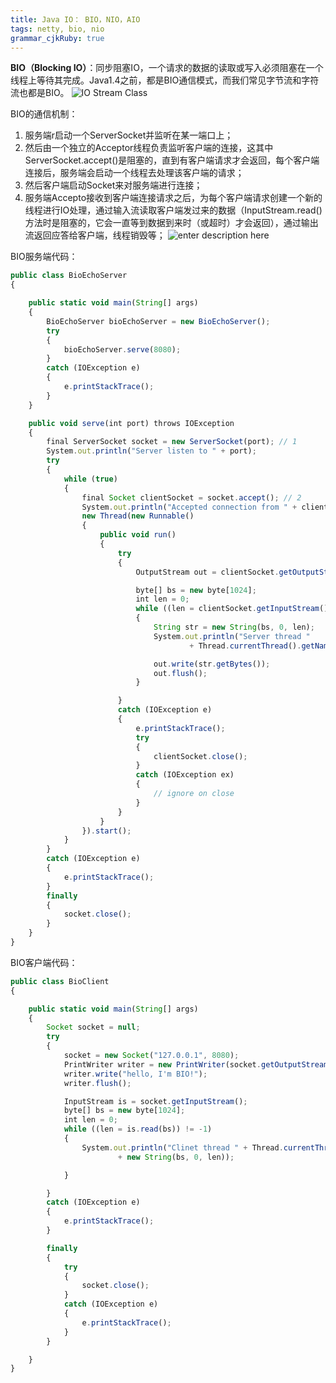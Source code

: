 ```yaml
---
title: Java IO： BIO，NIO，AIO 
tags: netty, bio, nio
grammar_cjkRuby: true
---
```


**BIO（Blocking IO）**：同步阻塞IO，一个请求的数据的读取或写入必须阻塞在一个线程上等待其完成。Java1.4之前，都是BIO通信模式，而我们常见字节流和字符流也都是BIO。
![IO Stream Class](https://jianhuagong.github.io/blog/images/iostream.jpg)

BIO的通信机制：
1. 服务端r启动一个ServerSocket并监听在某一端口上；
2. 然后由一个独立的Acceptor线程负责监听客户端的连接，这其中ServerSocket.accept()是阻塞的，直到有客户端请求才会返回，每个客户端连接后，服务端会启动一个线程去处理该客户端的请求；
3. 然后客户端启动Socket来对服务端进行连接；
4. 服务端Accepto接收到客户端连接请求之后，为每个客户端请求创建一个新的线程进行IO处理，通过输入流读取客户端发过来的数据（InputStream.read()方法时是阻塞的，它会一直等到数据到来时（或超时）才会返回），通过输出流返回应答给客户端，线程销毁等；
![enter description here](https://jianhuagong.github.io/blog/images/bio_mode.png)

BIO服务端代码：
``` javascript
public class BioEchoServer
{

    public static void main(String[] args)
    {
        BioEchoServer bioEchoServer = new BioEchoServer();
        try
        {
            bioEchoServer.serve(8080);
        }
        catch (IOException e)
        {
            e.printStackTrace();
        }
    }

    public void serve(int port) throws IOException
    {
        final ServerSocket socket = new ServerSocket(port); // 1
        System.out.println("Server listen to " + port);
        try
        {
            while (true)
            {
                final Socket clientSocket = socket.accept(); // 2
                System.out.println("Accepted connection from " + clientSocket);
                new Thread(new Runnable()
                {
                    public void run()
                    {
                        try
                        {
                            OutputStream out = clientSocket.getOutputStream();

                            byte[] bs = new byte[1024];
                            int len = 0;
                            while ((len = clientSocket.getInputStream().read(bs)) != -1)
                            {
                                String str = new String(bs, 0, len);
                                System.out.println("Server thread "
                                        + Thread.currentThread().getName() + " read: " + str);

                                out.write(str.getBytes());
                                out.flush();
                            }

                        }
                        catch (IOException e)
                        {
                            e.printStackTrace();
                            try
                            {
                                clientSocket.close();
                            }
                            catch (IOException ex)
                            {
                                // ignore on close
                            }
                        }
                    }
                }).start();
            }
        }
        catch (IOException e)
        {
            e.printStackTrace();
        }
        finally
        {
            socket.close();
        }
    }
}
```
BIO客户端代码：

``` javascript
public class BioClient
{

    public static void main(String[] args)
    {
        Socket socket = null;
        try
        {
            socket = new Socket("127.0.0.1", 8080);
            PrintWriter writer = new PrintWriter(socket.getOutputStream(), true);
            writer.write("hello, I'm BIO!");
            writer.flush();

            InputStream is = socket.getInputStream();
            byte[] bs = new byte[1024];
            int len = 0;
            while ((len = is.read(bs)) != -1)
            {
                System.out.println("Clinet thread " + Thread.currentThread().getName() + " read: "
                        + new String(bs, 0, len));

            }

        }
        catch (IOException e)
        {
            e.printStackTrace();
        }

        finally
        {
            try
            {
                socket.close();
            }
            catch (IOException e)
            {
                e.printStackTrace();
            }
        }

    }
}
```